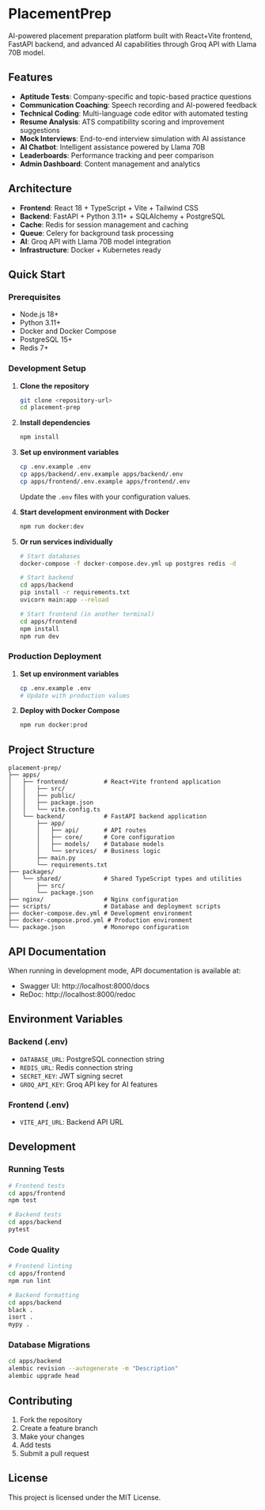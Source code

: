 # PlacementPrep

AI-powered placement preparation platform built with React+Vite frontend, FastAPI backend, and advanced AI capabilities through Groq API with Llama 70B model.

## Features

- **Aptitude Tests**: Company-specific and topic-based practice questions
- **Communication Coaching**: Speech recording and AI-powered feedback
- **Technical Coding**: Multi-language code editor with automated testing
- **Resume Analysis**: ATS compatibility scoring and improvement suggestions
- **Mock Interviews**: End-to-end interview simulation with AI assistance
- **AI Chatbot**: Intelligent assistance powered by Llama 70B
- **Leaderboards**: Performance tracking and peer comparison
- **Admin Dashboard**: Content management and analytics

## Architecture

- **Frontend**: React 18 + TypeScript + Vite + Tailwind CSS
- **Backend**: FastAPI + Python 3.11+ + SQLAlchemy + PostgreSQL
- **Cache**: Redis for session management and caching
- **Queue**: Celery for background task processing
- **AI**: Groq API with Llama 70B model integration
- **Infrastructure**: Docker + Kubernetes ready

## Quick Start

### Prerequisites

- Node.js 18+
- Python 3.11+
- Docker and Docker Compose
- PostgreSQL 15+
- Redis 7+

### Development Setup

1. **Clone the repository**
   ```bash
   git clone <repository-url>
   cd placement-prep
   ```

2. **Install dependencies**
   ```bash
   npm install
   ```

3. **Set up environment variables**
   ```bash
   cp .env.example .env
   cp apps/backend/.env.example apps/backend/.env
   cp apps/frontend/.env.example apps/frontend/.env
   ```
   
   Update the `.env` files with your configuration values.

4. **Start development environment with Docker**
   ```bash
   npm run docker:dev
   ```

5. **Or run services individually**
   ```bash
   # Start databases
   docker-compose -f docker-compose.dev.yml up postgres redis -d
   
   # Start backend
   cd apps/backend
   pip install -r requirements.txt
   uvicorn main:app --reload
   
   # Start frontend (in another terminal)
   cd apps/frontend
   npm install
   npm run dev
   ```

### Production Deployment

1. **Set up environment variables**
   ```bash
   cp .env.example .env
   # Update with production values
   ```

2. **Deploy with Docker Compose**
   ```bash
   npm run docker:prod
   ```

## Project Structure

```
placement-prep/
├── apps/
│   ├── frontend/          # React+Vite frontend application
│   │   ├── src/
│   │   ├── public/
│   │   ├── package.json
│   │   └── vite.config.ts
│   └── backend/           # FastAPI backend application
│       ├── app/
│       │   ├── api/       # API routes
│       │   ├── core/      # Core configuration
│       │   ├── models/    # Database models
│       │   └── services/  # Business logic
│       ├── main.py
│       └── requirements.txt
├── packages/
│   └── shared/            # Shared TypeScript types and utilities
│       ├── src/
│       └── package.json
├── nginx/                 # Nginx configuration
├── scripts/               # Database and deployment scripts
├── docker-compose.dev.yml # Development environment
├── docker-compose.prod.yml # Production environment
└── package.json           # Monorepo configuration
```

## API Documentation

When running in development mode, API documentation is available at:
- Swagger UI: http://localhost:8000/docs
- ReDoc: http://localhost:8000/redoc

## Environment Variables

### Backend (.env)
- `DATABASE_URL`: PostgreSQL connection string
- `REDIS_URL`: Redis connection string
- `SECRET_KEY`: JWT signing secret
- `GROQ_API_KEY`: Groq API key for AI features

### Frontend (.env)
- `VITE_API_URL`: Backend API URL

## Development

### Running Tests
```bash
# Frontend tests
cd apps/frontend
npm test

# Backend tests
cd apps/backend
pytest
```

### Code Quality
```bash
# Frontend linting
cd apps/frontend
npm run lint

# Backend formatting
cd apps/backend
black .
isort .
mypy .
```

### Database Migrations
```bash
cd apps/backend
alembic revision --autogenerate -m "Description"
alembic upgrade head
```

## Contributing

1. Fork the repository
2. Create a feature branch
3. Make your changes
4. Add tests
5. Submit a pull request

## License

This project is licensed under the MIT License.